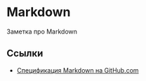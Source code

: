 # Markdown

Заметка про Markdown

## Ссылки

* [Спецификация Markdown на GitHub.com](https://github.github.com/gfm/)
